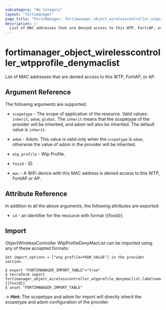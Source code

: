 ```yaml
---
subcategory: "No Category"
layout: "fortimanager"
page_title: "FortiManager: fortimanager_object_wirelesscontroller_wtpprofile_denymaclist"
description: |-
  List of MAC addresses that are denied access to this WTP, FortiAP, or AP.
---
```


# fortimanager_object_wirelesscontroller_wtpprofile_denymaclist
List of MAC addresses that are denied access to this WTP, FortiAP, or AP.

## Argument Reference


The following arguments are supported:

* `scopetype` - The scope of application of the resource. Valid values: `inherit`, `adom`, `global`. The `inherit` means that the scopetype of the provider will be inherited, and adom will also be inherited. The default value is `inherit`.
* `adom` - Adom. This value is valid only when the `scopetype` is `adom`, otherwise the value of adom in the provider will be inherited.
* `wtp_profile` - Wtp Profile.

* `fosid` - ID.
* `mac` - A WiFi device with this MAC address is denied access to this WTP, FortiAP or AP.


## Attribute Reference

In addition to all the above arguments, the following attributes are exported:
* `id` - an identifier for the resource with format {{fosid}}.

## Import

ObjectWirelessController WtpProfileDenyMacList can be imported using any of these accepted formats:
```
Set import_options = ["wtp_profile=YOUR_VALUE"] in the provider section.

$ export "FORTIMANAGER_IMPORT_TABLE"="true"
$ terraform import fortimanager_object_wirelesscontroller_wtpprofile_denymaclist.labelname {{fosid}}
$ unset "FORTIMANAGER_IMPORT_TABLE"
```
-> **Hint:** The scopetype and adom for import will directly inherit the scopetype and adom configuration of the provider.
